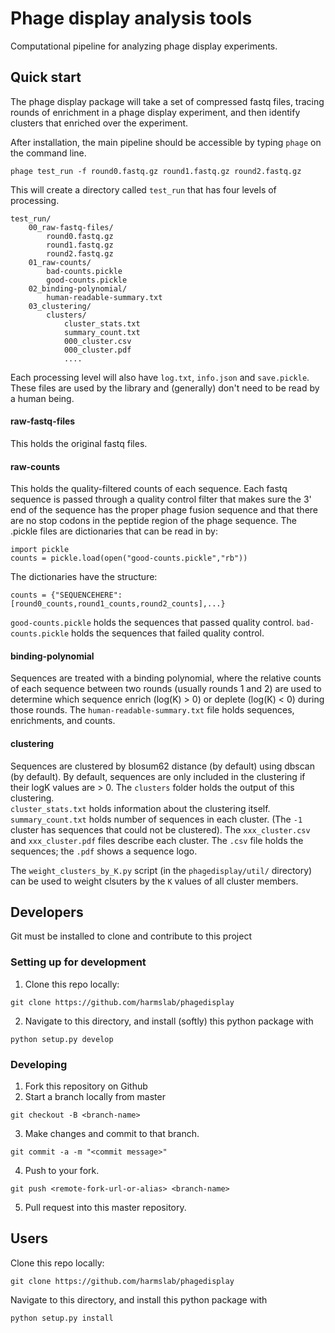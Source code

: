 # Phage display analysis tools

Computational pipeline for analyzing phage display experiments.

## Quick start

The phage display package will take a set of compressed fastq files, tracing rounds of
enrichment in a phage display experiment, and then identify clusters that enriched
over the experiment.  

After installation, the main pipeline should be accessible by typing `phage` on the command line.

```
phage test_run -f round0.fastq.gz round1.fastq.gz round2.fastq.gz
```

This will create a directory called `test_run` that has four levels of processing.

```
test_run/
    00_raw-fastq-files/
        round0.fastq.gz
        round1.fastq.gz
        round2.fastq.gz
    01_raw-counts/
        bad-counts.pickle
        good-counts.pickle
    02_binding-polynomial/
        human-readable-summary.txt        
    03_clustering/
        clusters/
            cluster_stats.txt
            summary_count.txt
            000_cluster.csv
            000_cluster.pdf
            ....
```

Each processing level will also have `log.txt`, `info.json` and `save.pickle`.  
These files are used by the library and (generally) don't need to be read by a 
human being.

#### raw-fastq-files
This holds the original fastq files.

#### raw-counts
This holds the quality-filtered counts of each sequence.  Each fastq sequence is
passed through a quality control filter that makes sure the 3' end of the sequence
has the proper phage fusion sequence and that there are no stop codons in the 
peptide region of the phage sequence.  The .pickle files are dictionaries that can
be read in by:

```
import pickle
counts = pickle.load(open("good-counts.pickle","rb"))
```

The dictionaries have the structure:

```
counts = {"SEQUENCEHERE":[round0_counts,round1_counts,round2_counts],...}
```

`good-counts.pickle` holds the sequences that passed quality control.
`bad-counts.pickle` holds the sequences that failed quality control.

#### binding-polynomial
Sequences are treated with a binding polynomial, where the relative counts of
each sequence between two rounds (usually rounds 1 and 2) are used to determine
which sequence enrich (log(K) > 0) or deplete (log(K) < 0) during those rounds.
The `human-readable-summary.txt` file holds sequences, enrichments, and counts.

#### clustering
Sequences are clustered by blosum62 distance (by default) using dbscan
(by default).  By default, sequences are only included in the clustering if their
logK values are > 0. The `clusters` folder holds the output of this clustering.  
`cluster_stats.txt` holds information about the clustering itself.  `summary_count.txt`
holds number of sequences in each cluster.  (The `-1` cluster has sequences that 
could not be clustered).  The `xxx_cluster.csv` and `xxx_cluster.pdf` files describe
each cluster.  The `.csv` file holds the sequences; the `.pdf` shows a sequence logo.

The `weight_clusters_by_K.py` script (in the `phagedisplay/util/` directory) can be
used to weight clsuters by the `K` values of all cluster members.
 
## Developers

Git must be installed to clone and contribute to this project

### Setting up for development

1. Clone this repo locally:

```
git clone https://github.com/harmslab/phagedisplay
```

2. Navigate to this directory, and install (softly) this python package with 

```
python setup.py develop
```

### Developing

1. Fork this repository on Github
2. Start a branch locally from master

```
git checkout -B <branch-name>
```

3. Make changes and commit to that branch.

```
git commit -a -m "<commit message>"
```

4. Push to your fork.

```
git push <remote-fork-url-or-alias> <branch-name>
```

5. Pull request into this master repository.

## Users

Clone this repo locally:

```
git clone https://github.com/harmslab/phagedisplay
```

Navigate to this directory, and install this python package with 

```
python setup.py install
```


